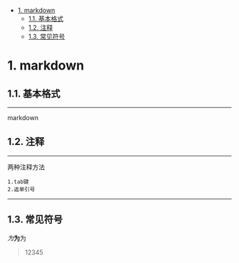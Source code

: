 <!-- TOC -->

- [1. markdown](#1-markdown)
    - [1.1. 基本格式](#11-基本格式)
    - [1.2. 注释](#12-注释)
    - [1.3. 常见符号](#13-常见符号)

<!-- /TOC -->
# 1. markdown

## 1.1. 基本格式
---
markdown

## 1.2. 注释
---
两种注释方法
``` 
1.tab键
2.返单引号
```
---
## 1.3. 常见符号
*为***为**为
>12345
